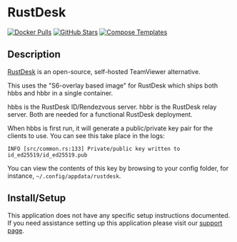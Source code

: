 # RustDesk

[![Docker Pulls](https://img.shields.io/docker/pulls/rustdesk/rustdesk-server?style=flat-square&color=607D8B&label=docker%20pulls&logo=docker)](https://hub.docker.com/r/rustdesk/rustdesk-server)
[![GitHub Stars](https://img.shields.io/github/stars/rustdesk/rustdesk?style=flat-square&color=607D8B&label=github%20stars&logo=github)](https://github.com/rustdesk/rustdesk)
[![Compose Templates](https://img.shields.io/static/v1?style=flat-square&color=607D8B&label=compose&message=templates)](https://github.com/GhostWriters/DockSTARTer/tree/main/compose/.apps/rustdesk)

## Description

[RustDesk](https://rustdesk.com) is an open-source, self-hosted TeamViewer alternative.

This uses the "S6-overlay based image" for RustDesk which ships both hbbs and hbbr in a single container.

hbbs is the RustDesk ID/Rendezvous server. hbbr is the RustDesk relay server. Both are needed for a functional RustDesk deployment.

When hbbs is first run, it will generate a public/private key pair for the clients to use. You can see this take place in the logs:

```env
INFO [src/common.rs:133] Private/public key written to id_ed25519/id_ed25519.pub
```

You can view the contents of this key by browsing to your config folder, for instance, `~/.config/appdata/rustdesk`.

## Install/Setup

This application does not have any specific setup instructions documented. If
you need assistance setting up this application please visit our
[support page](https://dockstarter.com/basics/support/).
